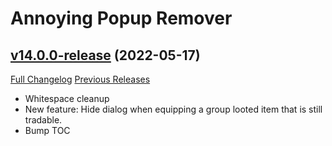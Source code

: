 # Annoying Popup Remover

## [v14.0.0-release](https://github.com/KyrosKrane/AnnoyingPopupRemover/tree/v14.0.0-release) (2022-05-17)
[Full Changelog](https://github.com/KyrosKrane/AnnoyingPopupRemover/compare/v13.0.1-release...v14.0.0-release) [Previous Releases](https://github.com/KyrosKrane/AnnoyingPopupRemover/releases)

- Whitespace cleanup  
- New feature: Hide dialog when equipping a group looted item that is still tradable.  
- Bump TOC  
